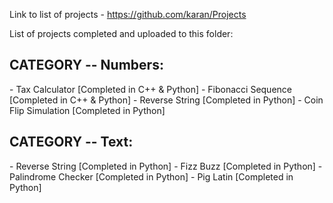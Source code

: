 Link to list of projects - https://github.com/karan/Projects

List of projects completed and uploaded to this folder:


<h2>CATEGORY -- Numbers:</h2>
- Tax Calculator [Completed in C++ & Python]
- Fibonacci Sequence [Completed in C++ & Python]
- Reverse String [Completed in Python]
- Coin Flip Simulation [Completed in Python]

<h2>CATEGORY -- Text:</h2>
- Reverse String [Completed in Python]
- Fizz Buzz [Completed in Python]
- Palindrome Checker [Completed in Python]
- Pig Latin [Completed in Python]
